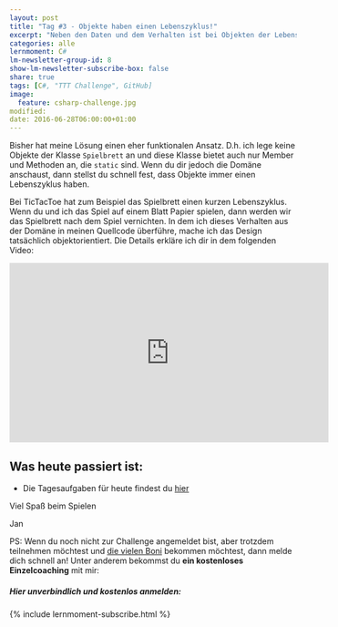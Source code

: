 ```yaml
---
layout: post
title: "Tag #3 - Objekte haben einen Lebenszyklus!"
excerpt: "Neben den Daten und dem Verhalten ist bei Objekten der Lebenszyklus wichtig!"
categories: alle
lernmoment: C#
lm-newsletter-group-id: 8
show-lm-newsletter-subscribe-box: false
share: true
tags: [C#, "TTT Challenge", GitHub]
image:
  feature: csharp-challenge.jpg
modified:
date: 2016-06-28T06:00:00+01:00
---
```


Bisher hat meine Lösung einen eher funktionalen Ansatz. D.h. ich lege keine Objekte der Klasse `Spielbrett` an und diese Klasse bietet auch nur Member und Methoden an, die `static` sind. Wenn du dir jedoch die Domäne anschaust, dann stellst du schnell fest, dass Objekte immer einen Lebenszyklus haben.

Bei TicTacToe hat zum Beispiel das Spielbrett einen kurzen Lebenszyklus. Wenn du und ich das Spiel auf einem Blatt Papier spielen, dann werden wir das Spielbrett nach dem Spiel vernichten. In dem ich dieses Verhalten aus der Domäne in meinen Quellcode überführe, mache ich das Design tatsächlich objektorientiert. Die Details erkläre ich dir in dem folgenden Video:

<iframe width="560" height="315" src="https://www.youtube-nocookie.com/embed/KEfM4b_ytr4" frameborder="0" allow="encrypted-media" allowfullscreen></iframe>

## Was heute passiert ist:

 - Die Tagesaufgaben für heute findest du [hier](https://github.com/LernMoment/ttt-challenge/issues/5)


Viel Spaß beim Spielen

Jan


PS: Wenn du noch nicht zur Challenge angemeldet bist, aber trotzdem teilnehmen möchtest und [die vielen Boni](/csharp-challenge/deine-vorteile-bei-anmeldung/) bekommen möchtest, dann melde dich schnell an! Unter anderem bekommst du **ein kostenloses Einzelcoaching** mit mir:

<div class="subscribe-notice">
  <h5>Hier unverbindlich und kostenlos anmelden:</h5>
    {% include lernmoment-subscribe.html %}
</div>
